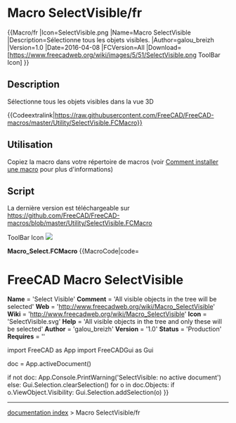 # Macro SelectVisible/fr
{{Macro/fr
|Icon=SelectVisible.png
|Name=Macro SelectVisible
|Description=Sélectionne tous les objets visibles.
|Author=galou_breizh
|Version=1.0
|Date=2016-04-08
|FCVersion=All
|Download=[https://www.freecadweb.org/wiki/images/5/51/SelectVisible.png ToolBar Icon]
}}

## Description

Sélectionne tous les objets visibles dans la vue 3D


{{Codeextralink|https://raw.githubusercontent.com/FreeCAD/FreeCAD-macros/master/Utility/SelectVisible.FCMacro}}

## Utilisation

Copiez la macro dans votre répertoire de macros (voir [Comment installer une macro](How_to_install_macros/fr.md) pour plus d\'informations)

## Script

La dernière version est téléchargeable sur <https://github.com/FreeCAD/FreeCAD-macros/blob/master/Utility/SelectVisible.FCMacro>

ToolBar Icon ![](images/SelectVisible.png )

**Macro\_Select.FCMacro** {{MacroCode|code=
# FreeCAD Macro SelectVisible

__Name__ = 'Select Visible'
__Comment__ = 'All visible objects in the tree will be selected'
__Web__ = 'http://www.freecadweb.org/wiki/Macro_SelectVisible'
__Wiki__ = 'http://www.freecadweb.org/wiki/Macro_SelectVisible'
__Icon__ = 'SelectVisible.svg'
__Help__ = 'All visible objects in the tree and only these will be selected'
__Author__ = 'galou_breizh'
__Version__ = '1.0'
__Status__ = 'Production'
__Requires__ = ''

import FreeCAD as App
import FreeCADGui as Gui

doc = App.activeDocument()

if not doc:
    App.Console.PrintWarning('SelectVisible: no active document')
else:
    Gui.Selection.clearSelection()
    for o in doc.Objects:
        if o.ViewObject.Visibility:
            Gui.Selection.addSelection(o)
}}

---
[documentation index](../README.md) > Macro SelectVisible/fr
